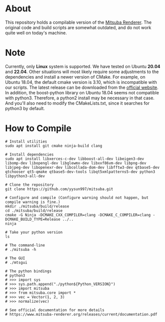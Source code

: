 # About
This repository holds a compilable version of the [Mitsuba Renderer](https://github.com/mitsuba-renderer/mitsuba). The original code and build scripts are somewhat outdated, and do not work quite well on today's machine.

# Note
Currently, only **Linux** system is supported. We have tested on Ubuntu **20.04** and **22.04**. Other situations will most likely require some adjustments to the dependencies and install a newer version of CMake. For example, on Ubuntu 18.04, the default cmake version is 3.10, which is incompatible with our scripts. The latest release can be downloaded from the [official website](https://cmake.org/download/). In addition, the boost-python library on Ubuntu 18.04 seems not compatible with python3. Therefore, a python2 install may be necessary in that case. And you'll also need to modify the CMakeLists.txt, since it searches for python3 by default.

# How to Compile
```shell
# Install utilities
sudo apt install git cmake ninja-build clang

# Install dependencies
sudo apt install libxerces-c-dev libboost-all-dev libeigen3-dev libomp-dev libopengl-dev libglewmx-dev libxxf86vm-dev libpng-dev libjpeg-dev libopenexr-dev libcollada-dom-dev libfftw3-dev qtbase5-dev qtchooser qt5-qmake qtbase5-dev-tools libqt5xmlpatterns5-dev python3 libpython3-all-dev

# Clone the repository
git clone https://github.com/yysun997/mitsuba.git

# Configure and compile (Configure warning should not happen, but compile warning is fine.)
mkdir ./mitsuba/build/release
cd ./mitsuba/build/release
cmake -G Ninja -DCMAKE_CXX_COMPILER=clang -DCMAKE_C_COMPILER=clang -DCMAKE_BUILD_TYPE=Release ../..
ninja

# Take your python version
ls

# The command-line
# ./mitsuba -h

# The GUI
# ./mtsgui

# The python bindings
# python3
# >>> import sys
# >>> sys.path.append("./python${Python_VERSION}")
# >>> import mitsuba
# >>> from mitsuba.core import *
# >>> vec = Vector(1, 2, 3)
# >>> normalize(vec)

# See official documentation for more details
# https://www.mitsuba-renderer.org/releases/current/documentation.pdf
```
